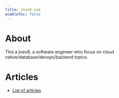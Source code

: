 ```yaml
---
title: jneo8.com
enableToc: false
---
```


# About

This a jneo8, a software engineer who focus on cloud native/database/devops/backend topics.


# Articles

- [List of articles](/tags/articles)
